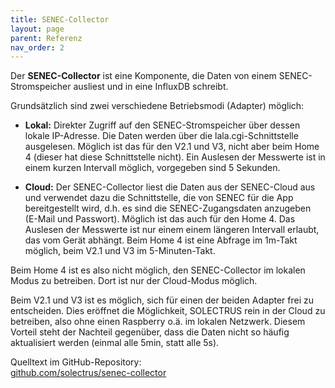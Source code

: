 ```yaml
---
title: SENEC-Collector
layout: page
parent: Referenz
nav_order: 2
---
```


Der **SENEC-Collector** ist eine Komponente, die Daten von einem SENEC-Stromspeicher ausliest und in eine InfluxDB schreibt.

Grundsätzlich sind zwei verschiedene Betriebsmodi (Adapter) möglich:

- **Lokal:** Direkter Zugriff auf den SENEC-Stromspeicher über dessen lokale IP-Adresse. Die Daten werden über die lala.cgi-Schnittstelle ausgelesen. Möglich ist das für den V2.1 und V3, nicht aber beim Home 4 (dieser hat diese Schnittstelle nicht). Ein Auslesen der Messwerte ist in einem kurzen Intervall möglich, vorgegeben sind 5 Sekunden.

- **Cloud:** Der SENEC-Collector liest die Daten aus der SENEC-Cloud aus und verwendet dazu die Schnittstelle, die von SENEC für die App bereitgestellt wird, d.h. es sind die SENEC-Zugangsdaten anzugeben (E-Mail und Passwort). Möglich ist das auch für den Home 4. Das Auslesen der Messwerte ist nur einem einem längeren Intervall erlaubt, das vom Gerät abhängt. Beim Home 4 ist eine Abfrage im 1m-Takt möglich, beim V2.1 und V3 im 5-Minuten-Takt.

Beim Home 4 ist es also nicht möglich, den SENEC-Collector im lokalen Modus zu betreiben. Dort ist nur der Cloud-Modus möglich.

Beim V2.1 und V3 ist es möglich, sich für einen der beiden Adapter frei zu entscheiden. Dies eröffnet die Möglichkeit, SOLECTRUS rein in der Cloud zu betreiben, also ohne einen Raspberry o.ä. im lokalen Netzwerk. Diesem Vorteil steht der Nachteil gegenüber, dass die Daten nicht so häufig aktualisiert werden (einmal alle 5min, statt alle 5s).

Quelltext im GitHub-Repository: \
[github.com/solectrus/senec-collector](https://github.com/solectrus/senec-collector)
